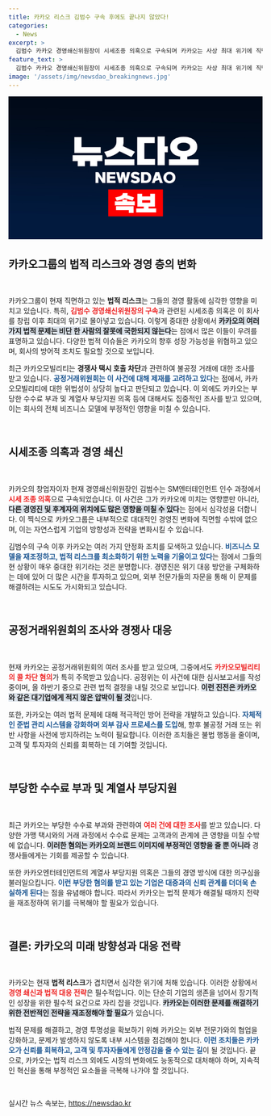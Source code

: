```yaml
---
title: 카카오 리스크 김범수 구속 후에도 끝나지 않았다!
categories:
  - News
excerpt: >
  김범수 카카오 경영쇄신위원장이 시세조종 의혹으로 구속되며 카카오는 사상 최대 위기에 직면했다. 공정위는 카카오모빌리티의 불공정 거래와 부당 수수료 부과 등 여러 법적 리스크를 동시에 조사 중이다.
feature_text: >
  김범수 카카오 경영쇄신위원장이 시세조종 의혹으로 구속되며 카카오는 사상 최대 위기에 직면했다. 공정위는 카카오모빌리티의 불공정 거래와 부당 수수료 부과 등 여러 법적 리스크를 동시에 조사 중이다.
image: '/assets/img/newsdao_breakingnews.jpg'
---
```


<p><img src="/assets/img/newsdao_breakingnews.jpg" alt="cryptoinkorea 속보" /></p>

<h2 data-ke-size="size26">카카오그룹의 법적 리스크와 경영 층의 변화</h2>

<p data-ke-size="size16">&nbsp;</p>

<p>카카오그룹이 현재 직면하고 있는 <strong>법적 리스크</strong>는 그들의 경영 활동에 심각한 영향을 미치고 있습니다. 특히, <b><span style="color: #ee2323;">김범수 경영쇄신위원장의 구속</span></b>과 관련된 시세조종 의혹은 이 회사를 창립 이후 최대의 위기로 몰아넣고 있습니다. 이렇게 중대한 상황에서 <b><span style="background-color: #21538527;">카카오의 여러가지 법적 문제는 비단 한 사람의 잘못에 국한되지 않는다</span></b>는 점에서 많은 이들이 우려를 표명하고 있습니다. 다양한 법적 이슈들은 카카오의 향후 성장 가능성을 위협하고 있으며, 회사의 방어적 조치도 필요할 것으로 보입니다.</p>

<p>최근 카카오모빌리티는 <strong>경쟁사 택시 호출 차단</strong>과 관련하여 불공정 거래에 대한 조사를 받고 있습니다. <b><span style="color: #1a5490;">공정거래위원회는 이 사건에 대해 제재를 고려하고 있다</span></b>는 점에서, 카카오모빌리티에 대한 위법성이 상당히 높다고 판단되고 있습니다. 이 외에도 카카오는 부당한 수수료 부과 및 계열사 부당지원 의혹 등에 대해서도 집중적인 조사를 받고 있으며, 이는 회사의 전체 비즈니스 모델에 부정적인 영향을 미칠 수 있습니다.</p>

<p data-ke-size="size16">&nbsp;</p>

<h2 data-ke-size="size26">시세조종 의혹과 경영 쇄신</h2>

<p data-ke-size="size16">&nbsp;</p>

<p>카카오의 창업자이자 현재 경영쇄신위원장인 김범수는 SM엔터테인먼트 인수 과정에서 <b><span style="color: #ee2323;">시세 조종 의혹</span></b>으로 구속되었습니다. 이 사건은 그가 카카오에 미치는 영향뿐만 아니라, <b><span style="background-color: #21538527;">다른 경영진 및 후계자의 위치에도 많은 영향을 미칠 수 있다</span></b>는 점에서 심각성을 더합니다. 이 찍식으로 카카오그룹은 내부적으로 대대적인 경영진 변화에 직면할 수밖에 없으며, 이는 자연스럽게 기업의 방향성과 전략을 변화시킬 수 있습니다.</p>

<p>김범수의 구속 이후 카카오는 여러 가지 안정화 조치를 모색하고 있습니다. <b><span style="color: #1a5490;">비즈니스 모델을 재조정하고, 법적 리스크를 최소화하기 위한 노력을 기울이고 있다</span></b>는 점에서 그들의 현 상황이 매우 중대한 위기라는 것은 분명합니다. 경영진은 위기 대응 방안을 구체화하는 데에 있어 더 많은 시간을 투자하고 있으며, 외부 전문가들의 자문을 통해 이 문제를 해결하려는 시도도 가시화되고 있습니다.</p>

<p data-ke-size="size16">&nbsp;</p>

<h2 data-ke-size="size26">공정거래위원회의 조사와 경쟁사 대응</h2>

<p data-ke-size="size16">&nbsp;</p>

<p>현재 카카오는 공정거래위원회의 여러 조사를 받고 있으며, 그중에서도 <b><span style="color: #ee2323;">카카오모빌리티의 콜 차단 혐의</span></b>가 특히 주목받고 있습니다. 공정위는 이 사건에 대한 심사보고서를 작성 중이며, 올 하반기 중으로 관련 법적 결정을 내릴 것으로 보입니다. <b><span style="background-color: #21538527;">이런 진전은 카카오와 같은 대기업에게 적지 않은 압박이 될 것</span></b>입니다.</p>

<p>또한, 카카오는 여러 법적 문제에 대해 적극적인 방어 전략을 개발하고 있습니다. <b><span style="color: #1a5490;">자체적인 준법 관리 시스템을 강화하며 외부 감사 프로세스를 도입</span></b>해, 향후 불공정 거래 또는 위반 사항을 사전에 방지하려는 노력이 필요합니다. 이러한 조치들은 불법 행동을 줄이며, 고객 및 투자자의 신뢰를 회복하는 데 기여할 것입니다.</p>

<p data-ke-size="size16">&nbsp;</p>

<h2 data-ke-size="size26">부당한 수수료 부과 및 계열사 부당지원</h2>

<p data-ke-size="size16">&nbsp;</p>

<p>최근 카카오는 부당한 수수료 부과와 관련하여 <b><span style="color: #ee2323;">여러 건에 대한 조사</span></b>를 받고 있습니다. 다양한 가맹 택시와의 거래 과정에서 수수료 문제는 고객과의 관계에 큰 영향을 미칠 수밖에 없습니다. <b><span style="background-color: #21538527;">이러한 혐의는 카카오의 브랜드 이미지에 부정적인 영향을 줄 뿐 아니라</span></b> 경쟁사들에게는 기회를 제공할 수 있습니다.</p>

<p>또한 카카오엔터테인먼트의 계열사 부당지원 의혹은 그들의 경영 방식에 대한 의구심을 불러일으킵니다. <b><span style="color: #1a5490;">이런 부당한 혐의를 받고 있는 기업은 대중과의 신뢰 관계를 더더욱 손실하게 된다</span></b>는 점을 유념해야 합니다. 따라서 카카오는 법적 문제가 해결될 때까지 전략을 재조정하여 위기를 극복해야 할 필요가 있습니다.</p>

<p data-ke-size="size16">&nbsp;</p>

<h2 data-ke-size="size26">결론: 카카오의 미래 방향성과 대응 전략</h2>

<p data-ke-size="size16">&nbsp;</p>

<p>카카오는 현재 <strong>법적 리스크</strong>가 겹치면서 심각한 위기에 처해 있습니다. 이러한 상황에서 <b><span style="color: #ee2323;">경영 쇄신과 법적 대응 전략</span></b>은 필수적입니다. 이는 단순히 기업의 생존을 넘어서 장기적인 성장을 위한 필수적 요건으로 자리 잡을 것입니다. <b><span style="background-color: #21538527;">카카오는 이러한 문제를 해결하기 위한 전반적인 전략을 재조정해야 할 필요</span></b>가 있습니다.</p>

<p>법적 문제를 해결하고, 경영 투명성을 확보하기 위해 카카오는 외부 전문가와의 협업을 강화하고, 문제가 발생하지 않도록 내부 시스템을 점검해야 합니다. <b><span style="color: #1a5490;">이런 조치들은 카카오가 신뢰를 회복하고, 고객 및 투자자들에게 안정감을 줄 수 있는 길</span></b>이 될 것입니다. 끝으로, 카카오는 법적 리스크 외에도 시장의 변화에도 능동적으로 대처해야 하며, 지속적인 혁신을 통해 부정적인 요소들을 극복해 나가야 할 것입니다.</p>

<p data-ke-size="size16">&nbsp;</p> 
실시간 뉴스 속보는, <a href="https://newsdao.kr" rel="dofollow">https://newsdao.kr</a>


